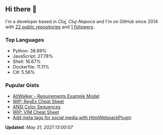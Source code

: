 <h2>Hi there 👋</h2>

<!-- This is just the base template, feel free to change it. -->

<p>
    I'm a developer based in <i>Cluj, Cluj-Napoca</i>
    and I'm on GitHub since 2014
    with <a href="https://github.com/Robert-96?tab=repositories">22 public repositories</a>
    and <a href="https://github.com/Robert-96?tab=followers">1 followers</a>.
</p>

<h3>Top Languages</h3>

<ul>
    <li>Python: 38.89%</li>
    <li>JavaScript: 27.78%</li>
    <li>Shell: 16.67%</li>
    <li>Dockerfile: 11.11%</li>
    <li>C#: 5.56%</li>
</ul>

<h3>Pupular Gists</h3>

<ul>
        <li><a href="https://gist.github.com/7c6aceafbcffe668a35813c18df4c63e">AltWalker - Requirements Example Model</a></li>
        <li><a href="https://gist.github.com/87120f49e3237210012498f2c82b5cf5">WIP: RegEx Cheat Sheet</a></li>
        <li><a href="https://gist.github.com/0281c940b2c105392489c567bf12c445">ANSI Color Sequences</a></li>
        <li><a href="https://gist.github.com/519e12b79853a6f6eb3a0ab2c98cc483">WIP: VIM Cheat Sheet</a></li>
        <li><a href="https://gist.github.com/e7a57356ab4ec7d1aea50aba04bfde76">Add meta tags for social media with HtmlWebpackPlugin</a></li>
</ul>

<p><strong>Updated</strong>: <i>May 31, 2021 13:00:07</i></p>